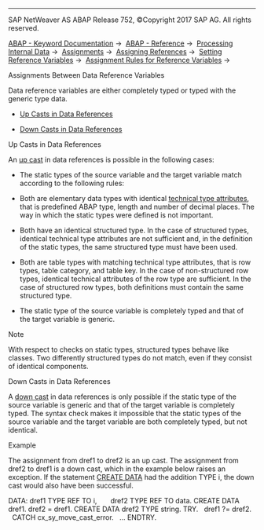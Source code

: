   

* * *

SAP NetWeaver AS ABAP Release 752, ©Copyright 2017 SAP AG. All rights reserved.

[ABAP - Keyword Documentation](javascript:call_link\('abenabap.htm'\)) →  [ABAP - Reference](javascript:call_link\('abenabap_reference.htm'\)) →  [Processing Internal Data](javascript:call_link\('abenabap_data_working.htm'\)) →  [Assignments](javascript:call_link\('abenvalue_assignments.htm'\)) →  [Assigning References](javascript:call_link\('abenreference_assignments.htm'\)) →  [Setting Reference Variables](javascript:call_link\('abenset_references.htm'\)) →  [Assignment Rules for Reference Variables](javascript:call_link\('abenconversion_references.htm'\)) → 

Assignments Between Data Reference Variables

Data reference variables are either completely typed or typed with the generic type data.

-   [Up Casts in Data References](#@@ITOC@@ABENCONVERSION_REFERENCES_DATA_1)

-   [Down Casts in Data References](#@@ITOC@@ABENCONVERSION_REFERENCES_DATA_2)

Up Casts in Data References

An [up cast](javascript:call_link\('abenup_cast_glosry.htm'\) "Glossary Entry") in data references is possible in the following cases:

-   The static types of the source variable and the target variable match according to the following rules:

-   Both are elementary data types with identical [technical type attributes](javascript:call_link\('abentechnical_type_attr_glosry.htm'\) "Glossary Entry"), that is predefined ABAP type, length and number of decimal places. The way in which the static types were defined is not important.

-   Both have an identical structured type. In the case of structured types, identical technical type attributes are not sufficient and, in the definition of the static types, the same structured type must have been used.

-   Both are table types with matching technical type attributes, that is row types, table category, and table key. In the case of non-structured row types, identical technical attributes of the row type are sufficient. In the case of structured row types, both definitions must contain the same structured type.

-   The static type of the source variable is completely typed and that of the target variable is generic.

Note

With respect to checks on static types, structured types behave like classes. Two differently structured types do not match, even if they consist of identical components.

Down Casts in Data References

A [down cast](javascript:call_link\('abendown_cast_glosry.htm'\) "Glossary Entry") in data references is only possible if the static type of the source variable is generic and that of the target variable is completely typed. The syntax check makes it impossible that the static types of the source variable and the target variable are both completely typed, but not identical.

Example

The assignment from dref1 to dref2 is an up cast. The assignment from dref2 to dref1 is a down cast, which in the example below raises an exception. If the statement [CREATE DATA](javascript:call_link\('abapcreate_data.htm'\)) had the addition TYPE i, the down cast would also have been successful.

DATA: dref1 TYPE REF TO i,
      dref2 TYPE REF TO data.
CREATE DATA dref1.
dref2 = dref1.
CREATE DATA dref2 TYPE string.
TRY.
  dref1 ?= dref2.
  CATCH cx\_sy\_move\_cast\_error.
  ...
ENDTRY.